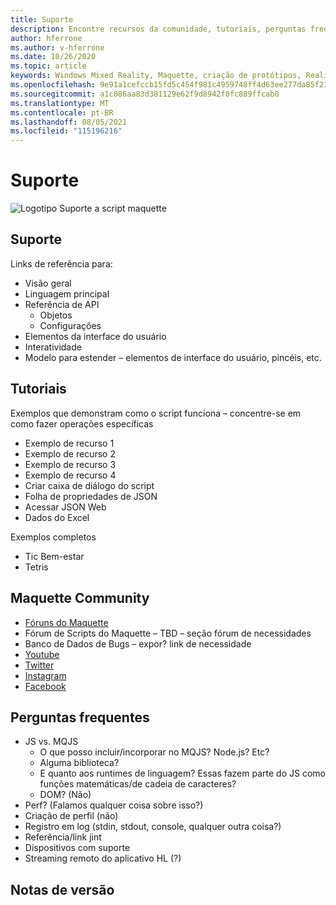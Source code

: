 ```yaml
---
title: Suporte
description: Encontre recursos da comunidade, tutoriais, perguntas frequentes e suporte para Maquette.
author: hferrone
ms.author: v-hferrone
ms.date: 10/26/2020
ms.topic: article
keywords: Windows Mixed Reality, Maquette, criação de protótipos, Realidade Misturada, Realidade Virtual, VR, MR, Comentários, Hub de Comentários, bugs
ms.openlocfilehash: 9e91a1cefccb15fd5c454f981c4959748ff4d63ee277da85f21a4e5043a9bf07
ms.sourcegitcommit: a1c086aa83d381129e62f9d8942f0fc889ffcab0
ms.translationtype: MT
ms.contentlocale: pt-BR
ms.lasthandoff: 08/05/2021
ms.locfileid: "115196216"
---
```

# <a name="support"></a>Suporte

![Logotipo](../images/MaquetteIcon.png) Suporte a script maquette

## <a name="support"></a>Suporte

Links de referência para:
* Visão geral
* Linguagem principal
* Referência de API
  * Objetos
  * Configurações
* Elementos da interface do usuário
* Interatividade
* Modelo para estender – elementos de interface do usuário, pincéis, etc.

## <a name="tutorials"></a>Tutoriais

Exemplos que demonstram como o script funciona – concentre-se em como fazer operações específicas
* Exemplo de recurso 1
* Exemplo de recurso 2
* Exemplo de recurso 3
* Exemplo de recurso 4
* Criar caixa de diálogo do script
* Folha de propriedades de JSON
* Acessar JSON Web
* Dados do Excel

Exemplos completos
* Tic Bem-estar
* Tetris

## <a name="maquette-community"></a>Maquette Community

* [Fóruns do Maquette](https://steamcommunity.com/app/967490/discussions/)
* Fórum de Scripts do Maquette – TBD – seção fórum de necessidades
* Banco de Dados de Bugs – expor? link de necessidade
* [Youtube](https://www.youtube.com/channel/UC3LL920zxSo16CmmmVCntxw)
* [Twitter](https://twitter.com/MadeInMaquette)
* [Instagram](https://www.instagram.com/microsoftmaquette/)
* [Facebook](https://www.facebook.com/MicrosoftMaquette/)

## <a name="faq"></a>Perguntas frequentes

* JS vs. MQJS
  * O que posso incluir/incorporar no MQJS? Node.js? Etc?
  * Alguma biblioteca?
  * E quanto aos runtimes de linguagem? Essas fazem parte do JS como funções matemáticas/de cadeia de caracteres?
  * DOM? (Não)
* Perf? (Falamos qualquer coisa sobre isso?)
* Criação de perfil (não)
* Registro em log (stdin, stdout, console, qualquer outra coisa?)
* Referência/link jint
* Dispositivos com suporte
* Streaming remoto do aplicativo HL (?)

## <a name="release-notes"></a>Notas de versão


